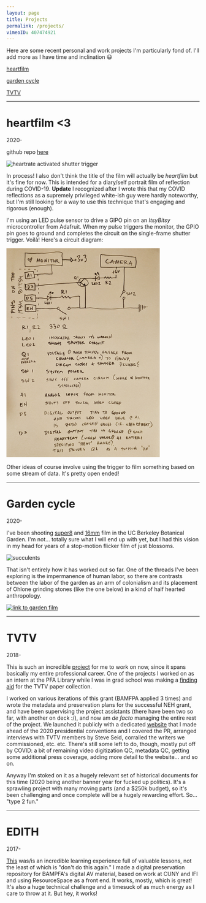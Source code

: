 ```yaml
---
layout: page
title: Projects
permalink: /projects/
vimeoID: 407474921
---
```


Here are some recent personal and work projects I'm particularly fond of. I'll add more as I have time and inclination 😃

[heartfilm](#heartfilm-<3)

[garden cycle](#garden-cycle)

[TVTV](#tvtv)

---

# heartfilm <3

2020-

github repo [here](https://github.com/mcampos-quinn/heartfilm)

![heartrate activated shutter trigger](/images/projects/heart.gif)

In process! I also don't think the title of the film will actually be *heartfilm* but it's fine for now. This is intended for a diary/self portrait film of reflection during COVID-19. **Update** I recognized after I wrote this that my COVID reflections as a supremely privileged white-ish guy were hardly noteworthy, but I'm still looking for a way to use this technique that's engaging and rigorous (enough).

I'm using an LED pulse sensor to drive a GIPO pin on an *ItsyBitsy* microcontroller from Adafruit. When my pulse triggers the monitor, the GPIO pin goes to ground and completes the circuit on the single-frame shutter trigger. Voilà! Here's a circuit diagram:

<img src="/images/projects/heartcircuit.jpg" width="400">

Other ideas of course involve using the trigger to film something based on some stream of data. It's pretty open ended!

---

# Garden cycle

2020-

I've been shooting [super8](https://vimeo.com/392847863/685b8329f7) and [16mm](https://vimeo.com/397312531) film in the UC Berkeley Botanical Garden. I'm not... totally sure what I will end up with yet, but I had this vision in my head for years of a stop-motion flicker film of just blossoms.

![succulents](/images/projects/succulents.gif)

That isn't entirely how it has worked out so far. One of the threads I've been exploring is the impermanence of human labor, so there are contrasts between the labor of the garden as an arm of colonialism and its placement of Ohlone grinding stones (like the one below) in a kind of half hearted anthropology.

[![link to garden film](/images/projects/grinding.png)](https://vimeo.com/506669957)

---

# TVTV

2018-

This is such an incredible [project](https://bampfa.org/news/neh-grant-will-support-preservation-tvtv-archives) for me to work on now, since it spans basically my entire professional career. One of the projects I worked on as an intern at the PFA Library while I was in grad school was making a [finding aid](https://oac.cdlib.org/findaid/ark:/13030/c87m0fns/) for the TVTV paper collection.

I worked on various iterations of this grant (BAMFPA applied 3 times) and wrote the metadata and preservation plans for the successful NEH grant, and have been supervising the project assistants (there have been two so far, with another on deck :/), and now am *de facto* managing the entire rest of the project. We launched it publicly with a dedicated [website](https://guerrillatv.bampfa.berkeley.edu/) that I made ahead of the 2020 presidential conventions and I covered the PR, arranged interviews with TVTV members by Steve Seid, corralled the writers we commissioned, etc. etc. There's still some left to do, though, mostly put off by COVID: a bit of remaining video digitization QC, metadata QC, getting some additional press coverage, adding more detail to the website... and so on.

Anyway I'm stoked on it as a hugely relevant set of historical documents for this time (2020 being another banner year for fucked up politics). It's a sprawling project with many moving parts (and a $250k budget), so it's been challenging and once complete will be a hugely rewarding effort. So... "type 2 fun."

---

# EDITH

2017-

[This](https://github.com/BAM-PFA/edith) was/is an incredible learning experience full of valuable lessons, not the least of which is "don't do this again." I made a digital preservation repository for BAMPFA's digital AV material, based on work at CUNY and IFI and using ResourceSpace as a front end. It works, mostly, which is great! It's also a huge technical challenge and a timesuck of as much energy as I care to throw at it.  But hey, it works!
